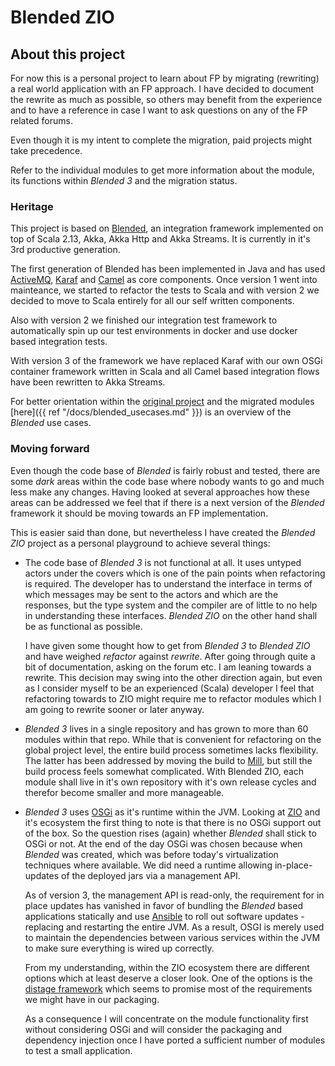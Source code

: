---
---
# Blended ZIO

## About this project

For now this is a personal project to learn about FP by migrating (rewriting) a real world application with an FP approach. I have decided to document the rewrite as much as possible, so others may benefit from the experience and to have a reference in case I want to ask questions on any of the FP related forums.

Even though it is my intent to complete the migration, paid projects might take precedence.

Refer to the individual modules to get more information about the module, its functions within _Blended 3_ and the migration status.

### Heritage

This project is based on [Blended](https://github.com/woq-blended/blended), an integration framework implemented on top of Scala 2.13, Akka, Akka Http and Akka Streams. It is currently in it's 3rd productive generation.

The first generation of Blended has been implemented in Java and has used [ActiveMQ](http://activemq.apache.org), [Karaf](http://karaf.apache.org/) and [Camel](https://camel.apache.org/) as core components. Once version 1 went into mainteance, we started to refactor the tests to Scala and with version 2 we decided to move to Scala entirely for all our self written components.

Also with version 2 we finished our integration test framework to automatically spin up our test environments in docker and use docker based integration tests.

With version 3 of the framework we have replaced Karaf with our own OSGi container framework written in Scala and all Camel based integration flows have been rewritten to Akka Streams.

For better orientation within the [original project](https://github.com/woq-blended/blended) and the migrated modules [here]({{ ref "/docs/blended_usecases.md" }}) is an overview of the _Blended_ use cases.

### Moving forward

Even though the code base of _Blended_ is fairly robust and tested, there are some *dark* areas within the code base where nobody wants to go and much less make any changes. Having looked at several approaches how these areas can be addressed we feel that if there is a next version of the _Blended_ framework it should be moving towards an FP implementation.

This is easier said than done, but nevertheless I have created the _Blended ZIO_ project as a personal playground to achieve several things:

* The code base of _Blended 3_ is not functional at all. It uses untyped actors under the covers which is one of the pain points when refactoring is required. The developer has to understand the interface in terms of which messages may be sent to the actors and which are the responses, but the type system and the compiler are of little to no help in understanding these interfaces. _Blended ZIO_ on the other hand shall be as functional as possible.

  I have given some thought how to get from _Blended 3_ to _Blended ZIO_ and have weighed _refactor_ against _rewrite_. After going through quite a bit of documentation, asking on the forum etc. I am leaning towards a rewrite. This decision may swing into the other direction again, but even as I consider myself to be an experienced (Scala) developer I feel that refactoring towards to ZIO might require me to refactor modules which I am going to rewrite sooner or later anyway.

* _Blended 3_ lives in a single repository and has grown to more than 60 modules within that repo. While that is convenient for refactoring on the global project level, the entire build process sometimes lacks flexibility. The latter has been addressed by moving the build to [Mill](http://www.lihaoyi.com/mill/), but still the build process feels somewhat complicated. With Blended ZIO, each module shall live in it's own repository with it's own release cycles and therefor become smaller and more manageable.

* _Blended 3_ uses [OSGi](https://www.osgi.org/) as it's runtime within the JVM. Looking at [ZIO](https://zio.dev/) and it's ecosystem the first thing to note is that there is no OSGi support out of the box. So the question rises (again) whether _Blended_ shall stick to OSGi or not. At the end of the day OSGi was chosen because when _Blended_ was created, which was before today's virtualization techniques where available. We did need a runtime allowing in-place-updates of the deployed jars via a management API.

  As of version 3, the management API is read-only, the requirement for in place updates has vanished in favor of bundling the _Blended_ based applications statically and use [Ansible](https://www.ansible.com/) to roll out software updates - replacing and restarting the entire JVM. As a result, OSGI is merely used to maintain the dependencies between various services within the JVM to make sure everything is wired up correctly.

  From my understanding, within the ZIO ecosystem there are different options which at least deserve a closer look. One of the options is the [distage framework](https://izumi.7mind.io/distage/) which seems to promise most of the requirements we might have in our packaging.

  As a consequence I will concentrate on the module functionality first without considering OSGi and will consider the packaging and dependency injection once I have ported a sufficient number of modules to test a small application.

